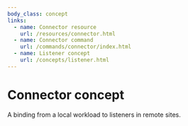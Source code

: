 ```yaml
---
body_class: concept
links:
  - name: Connector resource
    url: /resources/connector.html
  - name: Connector command
    url: /commands/connector/index.html
  - name: Listener concept
    url: /concepts/listener.html
---
```


# Connector concept

<section>

A binding from a local workload to listeners in remote sites.

</section>
